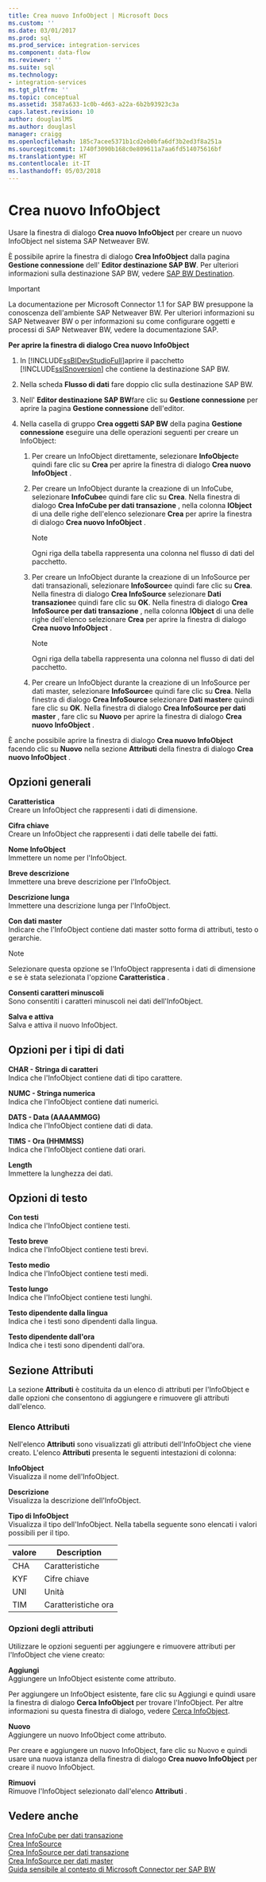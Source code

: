 ```yaml
---
title: Crea nuovo InfoObject | Microsoft Docs
ms.custom: ''
ms.date: 03/01/2017
ms.prod: sql
ms.prod_service: integration-services
ms.component: data-flow
ms.reviewer: ''
ms.suite: sql
ms.technology:
- integration-services
ms.tgt_pltfrm: ''
ms.topic: conceptual
ms.assetid: 3587a633-1c0b-4d63-a22a-6b2b93923c3a
caps.latest.revision: 10
author: douglaslMS
ms.author: douglasl
manager: craigg
ms.openlocfilehash: 185c7acee5371b1cd2eb0bfa6df3b2ed3f8a251a
ms.sourcegitcommit: 1740f3090b168c0e809611a7aa6fd514075616bf
ms.translationtype: HT
ms.contentlocale: it-IT
ms.lasthandoff: 05/03/2018
---
```

# <a name="create-new-infoobject"></a>Crea nuovo InfoObject
  Usare la finestra di dialogo **Crea nuovo InfoObject** per creare un nuovo InfoObject nel sistema SAP Netweaver BW.  
  
 È possibile aprire la finestra di dialogo **Crea InfoObject** dalla pagina **Gestione connessione** dell' **Editor destinazione SAP BW**. Per ulteriori informazioni sulla destinazione SAP BW, vedere [SAP BW Destination](../../integration-services/data-flow/sap-bw-destination.md).  
  
> [!IMPORTANT]  
>  La documentazione per Microsoft Connector 1.1 for SAP BW presuppone la conoscenza dell'ambiente SAP Netweaver BW. Per ulteriori informazioni su SAP Netweaver BW o per informazioni su come configurare oggetti e processi di SAP Netweaver BW, vedere la documentazione SAP.  
  
 **Per aprire la finestra di dialogo Crea nuovo InfoObject**  
  
1.  In [!INCLUDE[ssBIDevStudioFull](../../includes/ssbidevstudiofull-md.md)]aprire il pacchetto [!INCLUDE[ssISnoversion](../../includes/ssisnoversion-md.md)] che contiene la destinazione SAP BW.  
  
2.  Nella scheda **Flusso di dati** fare doppio clic sulla destinazione SAP BW.  
  
3.  Nell' **Editor destinazione SAP BW**fare clic su **Gestione connessione** per aprire la pagina **Gestione connessione** dell'editor.  
  
4.  Nella casella di gruppo **Crea oggetti SAP BW** della pagina **Gestione connessione** eseguire una delle operazioni seguenti per creare un InfoObject:  
  
    1.  Per creare un InfoObject direttamente, selezionare **InfoObject**e quindi fare clic su **Crea** per aprire la finestra di dialogo **Crea nuovo InfoObject** .  
  
    2.  Per creare un InfoObject durante la creazione di un InfoCube, selezionare **InfoCube**e quindi fare clic su **Crea**. Nella finestra di dialogo **Crea InfoCube per dati transazione** , nella colonna **IObject** di una delle righe dell'elenco selezionare **Crea** per aprire la finestra di dialogo **Crea nuovo InfoObject** .  
  
        > [!NOTE]  
        >  Ogni riga della tabella rappresenta una colonna nel flusso di dati del pacchetto.  
  
    3.  Per creare un InfoObject durante la creazione di un InfoSource per dati transazionali, selezionare **InfoSource**e quindi fare clic su **Crea**. Nella finestra di dialogo **Crea InfoSource** selezionare **Dati transazione**e quindi fare clic su **OK**. Nella finestra di dialogo **Crea InfoSource per dati transazione** , nella colonna **IObject** di una delle righe dell'elenco selezionare **Crea** per aprire la finestra di dialogo **Crea nuovo InfoObject** .  
  
        > [!NOTE]  
        >  Ogni riga della tabella rappresenta una colonna nel flusso di dati del pacchetto.  
  
    4.  Per creare un InfoObject durante la creazione di un InfoSource per dati master, selezionare **InfoSource**e quindi fare clic su **Crea**. Nella finestra di dialogo **Crea InfoSource** selezionare **Dati master**e quindi fare clic su **OK**. Nella finestra di dialogo **Crea InfoSource per dati master** , fare clic su **Nuovo** per aprire la finestra di dialogo **Crea nuovo InfoObject** .  
  
 È anche possibile aprire la finestra di dialogo **Crea nuovo InfoObject** facendo clic su **Nuovo** nella sezione **Attributi** della finestra di dialogo **Crea nuovo InfoObject** .  
  
## <a name="general-options"></a>Opzioni generali  
 **Caratteristica**  
 Creare un InfoObject che rappresenti i dati di dimensione.  
  
 **Cifra chiave**  
 Creare un InfoObject che rappresenti i dati delle tabelle dei fatti.  
  
 **Nome InfoObject**  
 Immettere un nome per l'InfoObject.  
  
 **Breve descrizione**  
 Immettere una breve descrizione per l'InfoObject.  
  
 **Descrizione lunga**  
 Immettere una descrizione lunga per l'InfoObject.  
  
 **Con dati master**  
 Indicare che l'InfoObject contiene dati master sotto forma di attributi, testo o gerarchie.  
  
> [!NOTE]  
>  Selezionare questa opzione se l'InfoObject rappresenta i dati di dimensione e se è stata selezionata l'opzione **Caratteristica** .  
  
 **Consenti caratteri minuscoli**  
 Sono consentiti i caratteri minuscoli nei dati dell'InfoObject.  
  
 **Salva e attiva**  
 Salva e attiva il nuovo InfoObject.  
  
## <a name="data-type-options"></a>Opzioni per i tipi di dati  
 **CHAR - Stringa di caratteri**  
 Indica che l'InfoObject contiene dati di tipo carattere.  
  
 **NUMC - Stringa numerica**  
 Indica che l'InfoObject contiene dati numerici.  
  
 **DATS - Data (AAAAMMGG)**  
 Indica che l'InfoObject contiene dati di data.  
  
 **TIMS - Ora (HHMMSS)**  
 Indica che l'InfoObject contiene dati orari.  
  
 **Length**  
 Immettere la lunghezza dei dati.  
  
## <a name="text-options"></a>Opzioni di testo  
 **Con testi**  
 Indica che l'InfoObject contiene testi.  
  
 **Testo breve**  
 Indica che l'InfoObject contiene testi brevi.  
  
 **Testo medio**  
 Indica che l'InfoObject contiene testi medi.  
  
 **Testo lungo**  
 Indica che l'InfoObject contiene testi lunghi.  
  
 **Testo dipendente dalla lingua**  
 Indica che i testi sono dipendenti dalla lingua.  
  
 **Testo dipendente dall'ora**  
 Indica che i testi sono dipendenti dall'ora.  
  
## <a name="attributes-section"></a>Sezione Attributi  
 La sezione **Attributi** è costituita da un elenco di attributi per l'InfoObject e dalle opzioni che consentono di aggiungere e rimuovere gli attributi dall'elenco.  
  
### <a name="attributes-list"></a>Elenco Attributi  
 Nell'elenco **Attributi** sono visualizzati gli attributi dell'InfoObject che viene creato. L'elenco **Attributi** presenta le seguenti intestazioni di colonna:  
  
 **InfoObject**  
 Visualizza il nome dell'InfoObject.  
  
 **Descrizione**  
 Visualizza la descrizione dell'InfoObject.  
  
 **Tipo di InfoObject**  
 Visualizza il tipo dell'InfoObject. Nella tabella seguente sono elencati i valori possibili per il tipo.  
  
|valore|Description|  
|-----------|-----------------|  
|CHA|Caratteristiche|  
|KYF|Cifre chiave|  
|UNI|Unità|  
|TIM|Caratteristiche ora|  
  
### <a name="attributes-options"></a>Opzioni degli attributi  
 Utilizzare le opzioni seguenti per aggiungere e rimuovere attributi per l'InfoObject che viene creato:  
  
 **Aggiungi**  
 Aggiungere un InfoObject esistente come attributo.  
  
 Per aggiungere un InfoObject esistente, fare clic su Aggiungi e quindi usare la finestra di dialogo **Cerca InfoObject** per trovare l'InfoObject. Per altre informazioni su questa finestra di dialogo, vedere [Cerca InfoObject](../../integration-services/data-flow/look-up-infoobject.md).  
  
 **Nuovo**  
 Aggiungere un nuovo InfoObject come attributo.  
  
 Per creare e aggiungere un nuovo InfoObject, fare clic su Nuovo e quindi usare una nuova istanza della finestra di dialogo **Crea nuovo InfoObject** per creare il nuovo InfoObject.  
  
 **Rimuovi**  
 Rimuove l'InfoObject selezionato dall'elenco **Attributi** .  
  
## <a name="see-also"></a>Vedere anche  
 [Crea InfoCube per dati transazione](../../integration-services/data-flow/create-infocube-for-transaction-data.md)   
 [Crea InfoSource](../../integration-services/data-flow/create-infosource.md)   
 [Crea InfoSource per dati transazione](../../integration-services/data-flow/create-infosource-for-transaction-data.md)   
 [Crea InfoSource per dati master](../../integration-services/data-flow/create-infosource-for-master-data.md)   
 [Guida sensibile al contesto di Microsoft Connector per SAP BW](../../integration-services/microsoft-connector-for-sap-bw-f1-help.md)  
  
  
